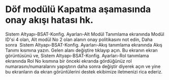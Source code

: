 # Döf modülü Kapatma aşamasında onay akışı hatası hk.

Sistem Altyapı-BSAT-Konfig. Ayarları-Alt Modül Tanımlama ekranında Modül ID'si 4 olan, Alt modül No 2 olan alanın onay politikasını not edin,
Daha sonra  Sistem Altyapı-BSAT-Konfig. Ayarları-Akış tanımlama ekranında Akış Tanımı kısmına yazın. Gelen alanı değiştire tıklayıp açın. Bu ekranın ekran görüntüsünü ve,
Sistem Altyapı-BSAT-Konfig. Ayarları-Rol tanımlama ekranında Rol No kısmına bir önceki ekranda gördüğünüz rol numarasını/numaralarını yapıştırın daha sonra değiştir diyerek açın ve yine bu ekranların da ekran görüntülerini destek ekibimize iletmenizi rica ederiz.


